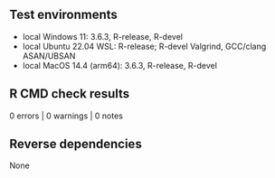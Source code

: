 ## Test environments

- local Windows 11: 3.6.3, R-release, R-devel
- local Ubuntu 22.04 WSL: R-release; R-devel Valgrind, GCC/clang ASAN/UBSAN
- local MacOS 14.4 (arm64): 3.6.3, R-release, R-devel

## R CMD check results

0 errors | 0 warnings | 0 notes

## Reverse dependencies

None
